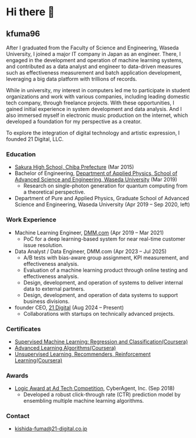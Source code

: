 # Hi there 👋

<!--
**kfuma96/kfuma96** is a ✨ _special_ ✨ repository because its `README.md` (this file) appears on your GitHub profile.

Here are some ideas to get you started:

- 🔭 I’m currently working on ...
- 🌱 I’m currently learning ...
- 👯 I’m looking to collaborate on ...
- 🤔 I’m looking for help with ...
- 💬 Ask me about ...
- 📫 How to reach me: ...
- 😄 Pronouns: ...
- ⚡ Fun fact: ...
-->

## kfuma96

After I graduated from the Faculty of Science and Engineering, Waseda University, I joined a major IT company in Japan as an engineer. There, I engaged in the development and operation of machine learning systems, and contributed as a data analyst and engineer to data-driven measures such as effectiveness measurement and batch application development, leveraging a big data platform with trillions of records.

While in university, my interest in computers led me to participate in student organizations and work with various companies, including leading domestic tech company, through freelance projects. With these opportunities, I gained initial experience in system development and data analysis. And I also immersed myself in electronic music production on the internet, which developed a foundation for my perspective as a creator.

To explore the integration of digital technology and artistic expression, I founded 21 Digital, LLC.

### Education
- [Sakura High School, Chiba Prefecture](https://cms2.chiba-c.ed.jp/sakura-h/ENGLISH) (Mar 2015)
- Bachelor of Engineering, [Department of Applied Physics, School of Advanced Science and Engineering, Waseda University](https://www.phys.waseda.ac.jp/) (Mar 2019)
  - Research on single-photon generation for quantum computing from a theoretical perspective.
- Department of Pure and Applied Physics, Graduate School of Advanced Science and Engineering, Waseda University (Apr 2019 – Sep 2020, left)

### Work Experience

- Machine Learning Engineer, [DMM.com](https://www.dmm.com/) (Apr 2019 – Mar 2021)
  - PoC for a deep learning-based system for near real-time customer issue resolution.
- Data Analyst / Data Engineer, DMM.com (Apr 2023 – Jul 2025)
  - A/B tests with bias-aware group assignment, KPI measurement, and effectiveness analysis.
  - Evaluation of a machine learning product through online testing and effectiveness analysis.
  - Design, development, and operation of systems to deliver internal data to external partners.
  - Design, development, and operation of data systems to support business divisions.
- founder CEO, [21 Digital](https://21-digital-jp.github.io/en/) (Aug 2024 – Present)
  - Collaborations with startups on technically advanced projects.

### Certificates

- [Supervised Machine Learning: Regression and Classification(Coursera)](https://github.com/kfuma96/kfuma96/blob/main/images/certificates/Coursera_QIXBXT2J2Z87.png)
- [Advanced Learning Algorithms(Coursera)](https://github.com/kfuma96/kfuma96/blob/main/images/certificates/Coursera_B4YFD9KSZV49.png)
- [Unsupervised Learning, Recommenders, Reinforcement Learning(Coursera)](https://github.com/kfuma96/kfuma96/blob/main/images/certificates/Coursera_HKUIIZJUHS9Z.png)

### Awards

- [Logic Award at Ad Tech Competition](https://developers.cyberagent.co.jp/blog/archives/18636/), CyberAgent, Inc. (Sep 2018)
  - Developed a robust click-through rate (CTR) prediction model by ensembling multiple machine learning algorithms.

### Contact

- kishida-fuma@21-digital.co.jp
